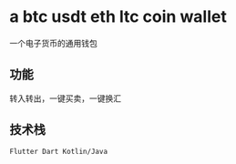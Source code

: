 # a btc usdt eth ltc coin wallet

一个电子货币的通用钱包

## 功能

转入转出，一键买卖，一键换汇

## 技术栈

```Flutter Dart Kotlin/Java```

